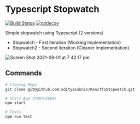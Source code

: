 # Typescript Stopwatch

[![Build Status](https://travis-ci.com/adityasabnis/ReactTsStopwatch.svg?branch=master)](https://travis-ci.com/adityasabnis/ReactTsStopwatch) [![codecov](https://codecov.io/gh/adityasabnis/ReactTsStopwatch/branch/master/graph/badge.svg?token=gn5uJV4AQp)](https://codecov.io/gh/adityasabnis/ReactTsStopwatch)

Simple stopwatch using Typescript (2 versions)
 - Stopwatch - First iteration (Working Implementation)
 - Stopwatch2 - Second iteration (Cleaner Implementation)

![Screen Shot 2021-08-01 at 7 42 17 pm](https://user-images.githubusercontent.com/3688957/127766505-5f42dce2-3789-443e-bcb9-07755cf167e0.png)


## Commands

```sh
# Cloning Repo
git clone git@github.com:adityasabnis/ReactTsStopwatch.git

# Start App (PORT=3000)
npm start

# Tests
npm run test
```
